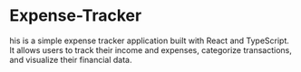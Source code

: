 # Expense-Tracker
his is a simple expense tracker application built with React and TypeScript. It allows users to track their income and expenses, categorize transactions, and visualize their financial data.
